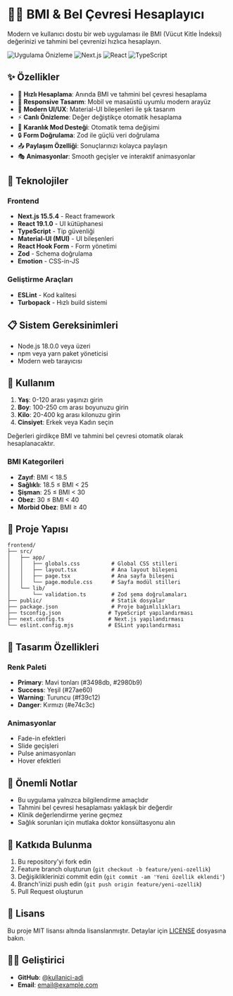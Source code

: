 # 🏃‍♂️ BMI & Bel Çevresi Hesaplayıcı

Modern ve kullanıcı dostu bir web uygulaması ile BMI (Vücut Kitle İndeksi) değerinizi ve tahmini bel çevrenizi hızlıca hesaplayın.

![Uygulama Önizleme](https://img.shields.io/badge/Status-Active-success?style=flat-square)
![Next.js](https://img.shields.io/badge/Next.js-15.5.4-black?style=flat-square&logo=next.js)
![React](https://img.shields.io/badge/React-19.1.0-61DAFB?style=flat-square&logo=react)
![TypeScript](https://img.shields.io/badge/TypeScript-5.0-3178C6?style=flat-square&logo=typescript)

## ✨ Özellikler

- 🎯 **Hızlı Hesaplama**: Anında BMI ve tahmini bel çevresi hesaplama
- 📱 **Responsive Tasarım**: Mobil ve masaüstü uyumlu modern arayüz
- 🎨 **Modern UI/UX**: Material-UI bileşenleri ile şık tasarım
- ⚡ **Canlı Önizleme**: Değer değiştikçe otomatik hesaplama
- 🌙 **Karanlık Mod Desteği**: Otomatik tema değişimi
- 🔒 **Form Doğrulama**: Zod ile güçlü veri doğrulama
- 📤 **Paylaşım Özelliği**: Sonuçlarınızı kolayca paylaşın
- 🎭 **Animasyonlar**: Smooth geçişler ve interaktif animasyonlar

## 🚀 Teknolojiler

### Frontend

- **Next.js 15.5.4** - React framework
- **React 19.1.0** - UI kütüphanesi
- **TypeScript** - Tip güvenliği
- **Material-UI (MUI)** - UI bileşenleri
- **React Hook Form** - Form yönetimi
- **Zod** - Schema doğrulama
- **Emotion** - CSS-in-JS

### Geliştirme Araçları

- **ESLint** - Kod kalitesi
- **Turbopack** - Hızlı build sistemi

## 📋 Sistem Gereksinimleri

- Node.js 18.0.0 veya üzeri
- npm veya yarn paket yöneticisi
- Modern web tarayıcısı

## 📖 Kullanım

1. **Yaş**: 0-120 arası yaşınızı girin
2. **Boy**: 100-250 cm arası boyunuzu girin
3. **Kilo**: 20-400 kg arası kilonuzu girin
4. **Cinsiyet**: Erkek veya Kadın seçin

Değerleri girdikçe BMI ve tahmini bel çevresi otomatik olarak hesaplanacaktır.

### BMI Kategorileri

- **Zayıf**: BMI < 18.5
- **Sağlıklı**: 18.5 ≤ BMI < 25
- **Şişman**: 25 ≤ BMI < 30
- **Obez**: 30 ≤ BMI < 40
- **Morbid Obez**: BMI ≥ 40

## 📁 Proje Yapısı

```
frontend/
├── src/
│   ├── app/
│   │   ├── globals.css          # Global CSS stilleri
│   │   ├── layout.tsx           # Ana layout bileşeni
│   │   ├── page.tsx             # Ana sayfa bileşeni
│   │   └── page.module.css      # Sayfa modül stilleri
│   └── lib/
│       └── validation.ts        # Zod şema doğrulamaları
├── public/                      # Statik dosyalar
├── package.json                 # Proje bağımlılıkları
├── tsconfig.json               # TypeScript yapılandırması
├── next.config.ts              # Next.js yapılandırması
└── eslint.config.mjs           # ESLint yapılandırması
```

## 🎨 Tasarım Özellikleri

### Renk Paleti

- **Primary**: Mavi tonları (#3498db, #2980b9)
- **Success**: Yeşil (#27ae60)
- **Warning**: Turuncu (#f39c12)
- **Danger**: Kırmızı (#e74c3c)

### Animasyonlar

- Fade-in efektleri
- Slide geçişleri
- Pulse animasyonları
- Hover efektleri

## 🚨 Önemli Notlar

- Bu uygulama yalnızca bilgilendirme amaçlıdır
- Tahmini bel çevresi hesaplaması yaklaşık bir değerdir
- Klinik değerlendirme yerine geçmez
- Sağlık sorunları için mutlaka doktor konsültasyonu alın

## 🤝 Katkıda Bulunma

1. Bu repository'yi fork edin
2. Feature branch oluşturun (`git checkout -b feature/yeni-ozellik`)
3. Değişikliklerinizi commit edin (`git commit -am 'Yeni özellik eklendi'`)
4. Branch'inizi push edin (`git push origin feature/yeni-ozellik`)
5. Pull Request oluşturun

## 📄 Lisans

Bu proje MIT lisansı altında lisanslanmıştır. Detaylar için [LICENSE](LICENSE) dosyasına bakın.

## 👨‍💻 Geliştirici

- **GitHub**: [@kullanici-adi](https://github.com/kullanici-adi)
- **Email**: email@example.com

